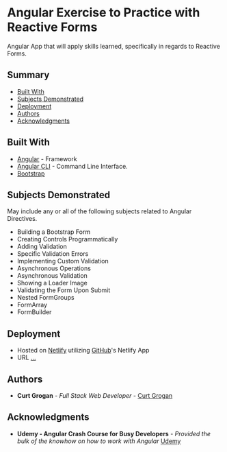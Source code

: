 # Angular Exercise to Practice with Reactive Forms

Angular App that will apply skills learned, specifically in regards to Reactive Forms.

## Summary

- [Built With](#built-with)
- [Subjects Demonstrated](#subjects-demonstrated)
- [Deployment](#deployment)
- [Authors](#authors)
- [Acknowledgments](#acknowledgments)

## Built With

- [Angular](https://angular.io/) - Framework
- [Angular CLI](https://cli.angular.io/) - Command Line Interface.
- [Bootstrap](https://getbootstrap.com/)

## Subjects Demonstrated

May include any or all of the following subjects related to Angular Directives.

- Building a Bootstrap Form
- Creating Controls Programmatically
- Adding Validation
- Specific Validation Errors
- Implementing Custom Validation
- Asynchronous Operations
- Asynchronous Validation
- Showing a Loader Image
- Validating the Form Upon Submit
- Nested FormGroups
- FormArray
- FormBuilder

## Deployment

- Hosted on [Netlify](https://app.netlify.com/) utilizing [GitHub](https://app.netlify.com/)'s Netlify App
- URL [...](...)

## Authors

- **Curt Grogan** - _Full Stack Web Developer_ -
  [Curt Grogan](https://github.com/clgrogan)

## Acknowledgments

- **Udemy - Angular Crash Course for Busy Developers** - _Provided the bulk of the knowhow on how to work with Angular_ [Udemy](https://www.udemy.com/)
